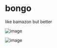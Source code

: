 # bongo
like bamazon but better


![image](https://user-images.githubusercontent.com/22946713/27543114-356a2d3e-5a57-11e7-8eb7-b92aa71163e0.png)

![image](https://user-images.githubusercontent.com/22946713/27543151-581ae79c-5a57-11e7-821c-19c72b7a37bc.png)
